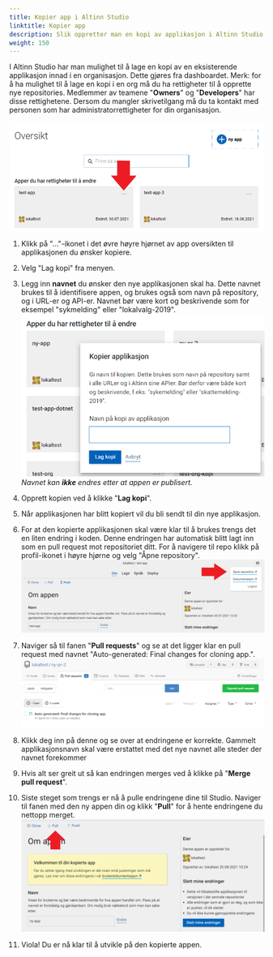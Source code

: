 ```yaml
---
title: Kopier app i Altinn Studio
linktitle: Kopier app
description: Slik oppretter man en kopi av applikasjon i Altinn Studio.
weight: 150
---
```


I Altinn Studio har man mulighet til å lage en kopi av en eksisterende applikasjon innad i en organisasjon. Dette gjøres fra dashboardet.
Merk: for å ha mulighet til å lage en kopi i en org må du ha rettigheter til å opprette nye repositories. Medlemmer av teamene "**Owners**" og "**Developers**" har disse rettighetene.
Dersom du mangler skrivetilgang må du ta kontakt med personen som har administratorrettigheter for din organisasjon.

![Dashboardet i Altinn Studio](overview.png "Dashboard - oversikt")

1. Klikk på "..."-ikonet i det øvre høyre hjørnet av app oversikten til applikasjonen du ønsker kopiere. 
2. Velg "Lag kopi" fra menyen.
3. Legg inn **navnet** du ønsker den nye applikasjonen skal ha. Dette navnet brukes til å identifisere appen, og brukes også som navn på repository, og i URL-er og API-er.
   Navnet bør være kort og beskrivende som for eksempel "sykmelding" eller "lokalvalg-2019". ![Kopier app](copy-app.png "Kopier app")
    _Navnet kan **ikke** endres etter at appen er publisert._
4. Opprett kopien ved å klikke "**Lag kopi**".
5. Når applikasjonen har blitt kopiert vil du bli sendt til din nye applikasjon.
6. For at den kopierte applikasjonen skal være klar til å brukes trengs det en liten endring i koden. Denne endringen har automatisk blitt lagt inn som en pull request mot repositoriet ditt. For å navigere til repo klikk på profil-ikonet i høyre hjørne og velg "Åpne repository". ![Åpne repository](open-repository.png "Åpne repository")
7. Naviger så til fanen "**Pull requests**" og se at det ligger klar en pull request med navnet "Auto-generated: Final changes for cloning app.". ![Pull request visning](pull-request-summary.png "Pull-request-summary")

8. Klikk deg inn på denne og se over at endringene er korrekte. Gammelt applikasjonsnavn skal være erstattet med det nye navnet alle steder der navnet forekommer
9. Hvis alt ser greit ut så kan endringen merges ved å klikke på "**Merge pull request**".
10. Siste steget som trengs er nå å pulle endringene dine til Studio. Naviger til fanen med den ny appen din og klikk "**Pull**" for å hente endringene du nettopp merget. ![Pull endringer](pull.png "Pull endringer")
11. Viola! Du er nå klar til å utvikle på den kopierte appen.
